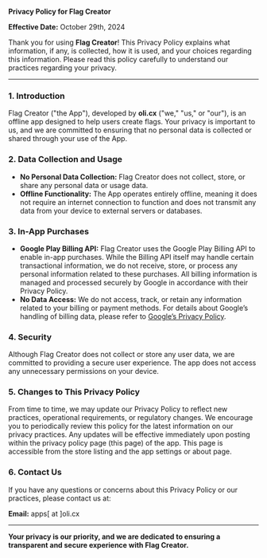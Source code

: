 **Privacy Policy for Flag Creator**

**Effective Date:** October 29th, 2024

Thank you for using **Flag Creator**! This Privacy Policy explains what information, if any, is collected, how it is used, and your choices regarding this information. Please read this policy carefully to understand our practices regarding your privacy.

---

### 1. **Introduction**

Flag Creator ("the App"), developed by **oli.cx** ("we," "us," or "our"), is an offline app designed to help users create flags. Your privacy is important to us, and we are committed to ensuring that no personal data is collected or shared through your use of the App.

### 2. **Data Collection and Usage**

- **No Personal Data Collection:** Flag Creator does not collect, store, or share any personal data or usage data.
- **Offline Functionality:** The App operates entirely offline, meaning it does not require an internet connection to function and does not transmit any data from your device to external servers or databases.

### 3. **In-App Purchases**

- **Google Play Billing API:** Flag Creator uses the Google Play Billing API to enable in-app purchases. While the Billing API itself may handle certain transactional information, we do not receive, store, or process any personal information related to these purchases. All billing information is managed and processed securely by Google in accordance with their Privacy Policy.
- **No Data Access:** We do not access, track, or retain any information related to your billing or payment methods. For details about Google’s handling of billing data, please refer to [Google’s Privacy Policy](https://policies.google.com/privacy).

### 4. **Security**

Although Flag Creator does not collect or store any user data, we are committed to providing a secure user experience. The app does not access any unnecessary permissions on your device.

### 5. **Changes to This Privacy Policy**

From time to time, we may update our Privacy Policy to reflect new practices, operational requirements, or regulatory changes. We encourage you to periodically review this policy for the latest information on our privacy practices. Any updates will be effective immediately upon posting within the privacy policy page (this page) of the app. This page is accessible from the store listing and the app settings or about page.

### 6. **Contact Us**

If you have any questions or concerns about this Privacy Policy or our practices, please contact us at:

**Email:** apps[ at ]oli.cx

---

**Your privacy is our priority, and we are dedicated to ensuring a transparent and secure experience with Flag Creator.**